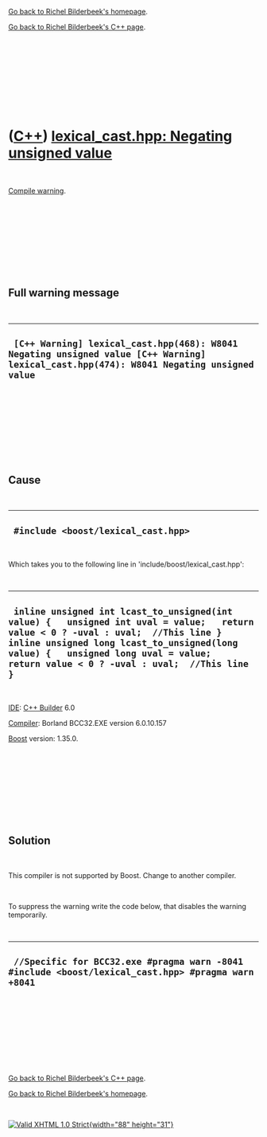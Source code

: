 [Go back to Richel Bilderbeek's homepage](index.htm).

[Go back to Richel Bilderbeek's C++ page](Cpp.htm).

 

 

 

 

 

([C++](Cpp.htm)) [lexical\_cast.hpp: Negating unsigned value](CppCompileWarningLexical_castHppNegatingUnsignedValue.htm)
========================================================================================================================

 

[Compile warning](CppCompileWarning.htm).

 

 

 

 

 

Full warning message
--------------------

 

  ------------------------------------------------------------------------------------------------------------------------------------------
  ` [C++ Warning] lexical_cast.hpp(468): W8041 Negating unsigned value [C++ Warning] lexical_cast.hpp(474): W8041 Negating unsigned value`
  ------------------------------------------------------------------------------------------------------------------------------------------

 

 

 

 

 

Cause
-----

 

  --------------------------------------
  ` #include <boost/lexical_cast.hpp>`
  --------------------------------------

 

Which takes you to the following line in
'include/boost/lexical\_cast.hpp':

 

  ----------------------------------------------------------------------------------------------------------------------------------------------------------------------------------------------------------------------------------------------------------------------------
  ` inline unsigned int lcast_to_unsigned(int value) {   unsigned int uval = value;   return value < 0 ? -uval : uval;  //This line }  inline unsigned long lcast_to_unsigned(long value) {   unsigned long uval = value;   return value < 0 ? -uval : uval;  //This line }`
  ----------------------------------------------------------------------------------------------------------------------------------------------------------------------------------------------------------------------------------------------------------------------------

 

[IDE](CppIde.htm): [C++ Builder](CppBuilder.htm) 6.0

[Compiler](CppCompiler.htm): Borland BCC32.EXE version 6.0.10.157

[Boost](CppBoost.htm) version: 1.35.0.

 

 

 

 

 

Solution
--------

 

This compiler is not supported by Boost. Change to another compiler.

 

To suppress the warning write the code below, that disables the warning
temporarily.

 

  ---------------------------------------------------------------------------------------------------------
  `  //Specific for BCC32.exe #pragma warn -8041   #include <boost/lexical_cast.hpp> #pragma warn +8041 `
  ---------------------------------------------------------------------------------------------------------

 

 

 

 

 

[Go back to Richel Bilderbeek's C++ page](Cpp.htm).

[Go back to Richel Bilderbeek's homepage](index.htm).

 

[![Valid XHTML 1.0 Strict](valid-xhtml10.png){width="88"
height="31"}](http://validator.w3.org/check?uri=referer)
